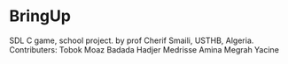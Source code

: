 # BringUp
SDL C game, school project. by prof Cherif Smaili, USTHB, Algeria.
Contributers:
  Tobok Moaz
  Badada Hadjer
  Medrisse Amina
  Megrah Yacine

